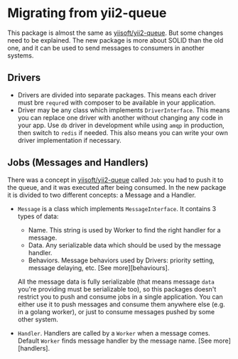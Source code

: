 # Migrating from yii2-queue

This package is almost the same as [yiisoft/yii2-queue]. But some changes need to be explained. The new package is more about SOLID than the old one, and it can be used to send messages to consumers in another systems.

Drivers
-------
- Drivers are divided into separate packages. This means each driver must bre `requre`d with composer to be available in your application.
- Driver may be any class which implements `DriverInterface`. This means you can replace one driver with another without changing any code in your app. Use `db` driver in development while using `amqp` in production, then switch to `redis` if needed. This also means you can write your own driver implementation if necessary.

Jobs (Messages and Handlers)
----------------------------
There was a concept in [yiisoft/yii2-queue] called `Job`: you had to push it to the queue, and it was executed after being consumed. In the new package it is divided to two different concepts: a Message and a Handler.
- `Message` is a class which implements `MessageInterface`. It contains 3 types of data:
    - Name. This string is used by Worker to find the right handler for a message.
    - Data. Any serializable data which should be used by the message handler.
    - Behaviors. Message behaviors used by Drivers: priority setting, message delaying, etc. [See more][behaviours].
    
    All the message data is fully serializable (that means message `data` you're providing must be serializable too), so this packages doesn't restrict you to push and consume jobs in a single application. You can either use it to push messages and consume them anywhere else (e.g. in a golang worker), or just to consume messages pushed by some other system.
  
- `Handler`. Handlers are called by a `Worker` when a message comes. Default `Worker` finds message handler by the message name. [See more][handlers].

[yiisoft/yii2-queue]: (https://github.com/yiisoft/yii2-queue)
[behaviors]: (behaviors.md)
[behaviors]: (worker.md#handler-format)
